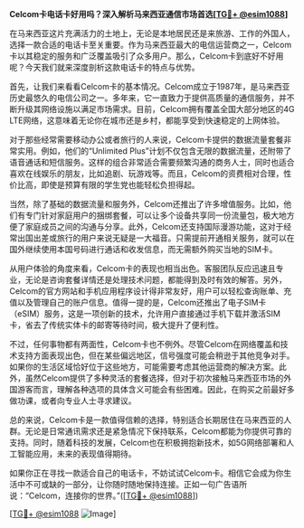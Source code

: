 **Celcom卡电话卡好用吗？深入解析马来西亚通信市场首选[[TG💪+ @esim1088](https://t.me/s/esim1088)]**

在马来西亚这片充满活力的土地上，无论是本地居民还是来旅游、工作的外国人，选择一款合适的电话卡至关重要。作为马来西亚最大的电信运营商之一，Celcom卡以其稳定的服务和广泛覆盖吸引了众多用户。那么，Celcom卡到底好不好用呢？今天我们就来深度剖析这款电话卡的特点与优势。

首先，让我们来看看Celcom卡的基本情况。Celcom成立于1987年，是马来西亚历史最悠久的电信公司之一。多年来，它一直致力于提供高质量的通信服务，并不断升级其网络设施以满足市场需求。目前，Celcom拥有覆盖全国大部分地区的4G LTE网络，这意味着无论你在城市还是乡村，都能享受到快速稳定的上网体验。

对于那些经常需要移动办公或者旅行的人来说，Celcom卡提供的数据流量套餐非常实用。例如，他们的“Unlimited Plus”计划不仅包含无限的数据流量，还附带了语音通话和短信服务。这样的组合非常适合需要频繁沟通的商务人士，同时也适合喜欢在线娱乐的朋友，比如追剧、玩游戏等。而且，Celcom的资费相对合理，性价比高，即使是预算有限的学生党也能轻松负担得起。

当然，除了基础的数据流量和服务外，Celcom还推出了许多增值服务。比如，他们有专门针对家庭用户的捆绑套餐，可以让多个设备共享同一份流量包，极大地方便了家庭成员之间的沟通与分享。此外，Celcom还支持国际漫游功能，这对于经常出国出差或旅行的用户来说无疑是一大福音。只需提前开通相关服务，就可以在国外继续使用本国号码进行通话和收发信息，而无需额外购买当地的SIM卡。

从用户体验的角度来看，Celcom卡的表现也相当出色。客服团队反应迅速且专业，无论是咨询套餐详情还是处理技术问题，都能得到及时有效的解答。另外，Celcom的官方网站和手机应用程序设计得非常友好，用户可以轻松查询账单、充值以及管理自己的账户信息。值得一提的是，Celcom还推出了电子SIM卡（eSIM）服务，这是一项创新的技术，允许用户直接通过手机下载并激活SIM卡，省去了传统实体卡的邮寄等待时间，极大提升了便利性。

不过，任何事物都有两面性，Celcom卡也不例外。尽管Celcom在网络覆盖和技术支持方面表现出色，但在某些偏远地区，信号强度可能会稍逊于其他竞争对手。如果你的生活区域恰好位于这些地方，可能需要考虑其他运营商的解决方案。此外，虽然Celcom提供了多种灵活的套餐选择，但对于初次接触马来西亚市场的外国游客而言，理解各种选项的具体含义可能会有些困难。因此，在购买之前最好多做功课，或者向专业人士寻求建议。

总的来说，Celcom卡是一款值得信赖的选择，特别适合长期居住在马来西亚的人群。无论是日常通讯需求还是紧急情况下保持联系，Celcom都能为你提供可靠的支持。同时，随着科技的发展，Celcom也在积极拥抱新技术，如5G网络部署和人工智能应用，未来的表现值得期待。

如果你正在寻找一款适合自己的电话卡，不妨试试Celcom卡。相信它会成为你生活中不可或缺的一部分，让你随时随地保持连接。正如一句广告语所说：“Celcom，连接你的世界。”([[TG💪+ @esim1088](https://t.me/s/esim1088)])

[[TG💪+ @esim1088](https://t.me/s/esim1088) ![Image](https://i.postimg.cc/4NQfJmqS/Snipaste-2025-05-13-00-14-12.png)]